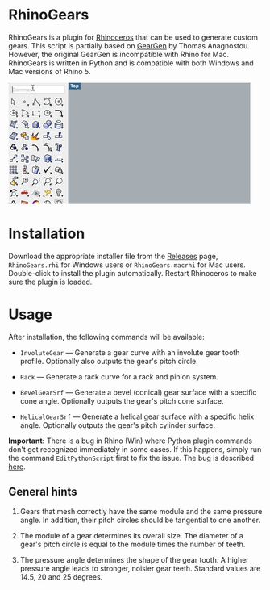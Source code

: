 # RhinoGears
RhinoGears is a plugin for [Rhinoceros](http;//www.rhino3d.com) that can be
used to generate custom gears. This script is partially based on
[GearGen](http://www.rayflectar.com/p04-Programming/programming.html) by Thomas
Anagnostou. However, the original GearGen is incompatible with Rhino for Mac.
RhinoGears is written in Python and is compatible with both Windows and Mac
versions of Rhino 5.

![](assets/plugin-demo.gif)

# Installation
Download the appropriate installer file from the
[Releases](https://github.com/cesarvandevelde/rhino-gears/releases) page,
`RhinoGears.rhi` for Windows users or `RhinoGears.macrhi` for Mac users.
Double-click to install the plugin automatically. Restart Rhinoceros to make
sure the plugin is loaded.

# Usage
After installation, the following commands will be available:

- `InvoluteGear` &mdash; Generate a gear curve with an involute gear tooth
  profile. Optionally also outputs the gear's pitch circle.

- `Rack` &mdash; Generate a rack curve for a rack and pinion system.

- `BevelGearSrf` &mdash; Generate a bevel (conical) gear surface with a specific
  cone angle. Optionally outputs the gear's pitch cone surface.

- `HelicalGearSrf` &mdash; Generate a helical gear surface with a specific helix
  angle. Optionally outputs the gear's pitch cylinder surface.

**Important:** There is a bug in Rhino (Win) where Python plugin commands don't
get recognized immediately in some cases. If this happens, simply run the
command `EditPythonScript` first to fix the issue. The bug is described
[here](http://developer.rhino3d.com/guides/rhinopython/creating-rhino-commands-using-python/).

## General hints

1. Gears that mesh correctly have the same module and the same pressure angle.
   In addition, their pitch circles should be tangential to one another.

2. The module of a gear determines its overall size. The diameter of a gear's
   pitch circle is equal to the module times the number of teeth.

3. The pressure angle determines the shape of the gear tooth. A higher pressure
   angle leads to stronger, noisier gear teeth. Standard values are 14.5, 20 and
   25 degrees.
